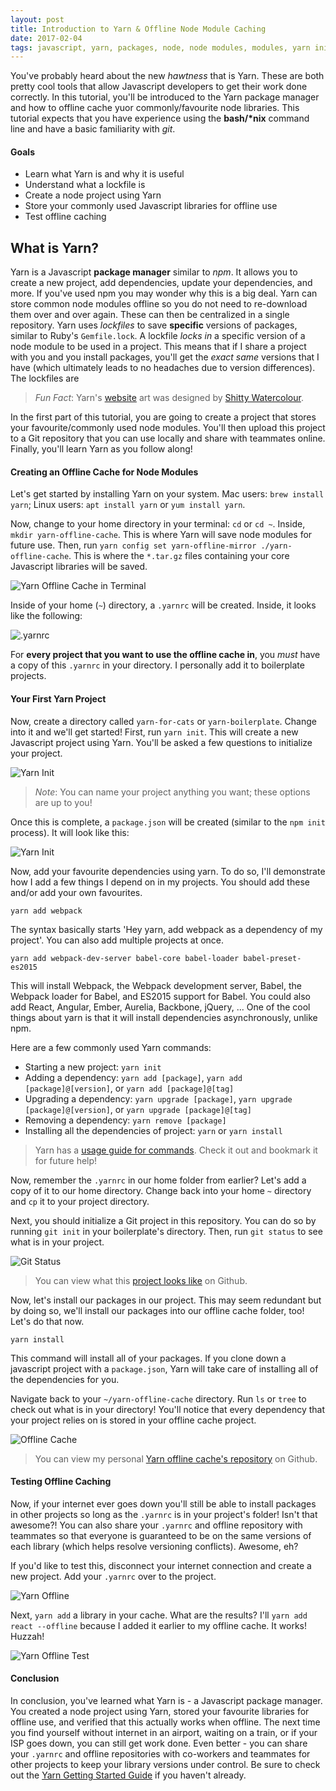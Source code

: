 ```yaml
---
layout: post
title: Introduction to Yarn & Offline Node Module Caching
date: 2017-02-04
tags: javascript, yarn, packages, node, node modules, modules, yarn init, yarn install, yarn add, yarn offline, offline modules, what is yarn, yarn tutorial, yarn intro, yarn add
---
```


You've probably heard about the new _hawtness_ that is Yarn. These are both pretty cool tools that allow Javascript developers to get their work done correctly. In this tutorial, you'll be introduced to the Yarn package manager and how to offline cache yuor commonly/favourite node libraries. This tutorial expects that you have experience using the **bash/\*nix** command line and have a basic familiarity with *git*.

#### Goals

* Learn what Yarn is and why it is useful
* Understand what a lockfile is
* Create a node project using Yarn
* Store your commonly used Javascript libraries for offline use
* Test offline caching

## What is Yarn?

Yarn is a Javascript **package manager** similar to _npm_. It allows you to create a new project, add dependencies, update your dependencies, and more. If you've used npm you may wonder why this is a big deal. Yarn can store common node modules offline so you do not need to re-download them over and over again. These can then be centralized in a single repository. Yarn uses _lockfiles_ to save **specific** versions of packages, similar to Ruby's `Gemfile.lock`. A lockfile _locks in_ a specific version of a node module to be used in a project. This means that if I share a project with you and you install packages, you'll get the _exact same_ versions that I have (which ultimately leads to no headaches due to version differences). The lockfiles are

> _Fun Fact_: Yarn's [website](https://yarnpkg.com/) art was designed by [Shitty Watercolour](http://shittywatercolour.com/).

In the first part of this tutorial, you are going to create a project that stores your favourite/commonly used node modules. You'll then upload this project to a Git repository that you can use locally and share with teammates online. Finally, you'll learn Yarn as you follow along!

#### Creating an Offline Cache for Node Modules

Let's get started by installing Yarn on your system. Mac users: `brew install yarn`; Linux users: `apt install yarn` or `yum install yarn`.

Now, change to your home directory in your terminal: `cd` or `cd ~`. Inside, `mkdir yarn-offline-cache`. This is where Yarn will save node modules for future use. Then, run `yarn config set yarn-offline-mirror ./yarn-offline-cache`. This is where the `*.tar.gz` files containing your core Javascript libraries will be saved.

![Yarn Offline Cache in Terminal](img-yarn-offline.png)

Inside of your home (`~`) directory, a `.yarnrc` will be created. Inside, it looks like the following:

![.yarnrc](img-yarn-yarnrc.png)

For **every project that you want to use the offline cache in**, you _must_ have a copy of this `.yarnrc` in your directory. I personally add it to boilerplate projects.

#### Your First Yarn Project

Now, create a directory called `yarn-for-cats` or `yarn-boilerplate`. Change into it and we'll get started! First, run `yarn init`. This will create a new Javascript project using Yarn. You'll be asked a few questions to initialize your project.

![Yarn Init](img-yarn-init.png)

> _Note_: You can name your project anything you want; these options are up to you!

Once this is complete, a `package.json` will be created (similar to the `npm init` process). It will look like this:

![Yarn Init](img-yarn-packagejson.png)

Now, add your favourite dependencies using yarn. To do so, I'll demonstrate how I add a few things I depend on in my projects. You should add these and/or add your own favourites.

`yarn add webpack`

The syntax basically starts 'Hey yarn, add webpack as a dependency of my project'. You can also add multiple projects at once.

`yarn add webpack-dev-server babel-core babel-loader babel-preset-es2015`

This will install Webpack, the Webpack development server, Babel, the Webpack loader for Babel, and ES2015 support for Babel. You could also add React, Angular, Ember, Aurelia, Backbone, jQuery, ... One of the cool things about yarn is that it will install dependencies asynchronously, unlike npm.

Here are a few commonly used Yarn commands:

* Starting a new project: `yarn init`
* Adding a dependency: `yarn add [package]`, `yarn add [package]@[version]`, or `yarn add [package]@[tag]`
* Upgrading a dependency: `yarn upgrade [package]`, `yarn upgrade [package]@[version]`, or `yarn upgrade [package]@[tag]`
* Removing a dependency: `yarn remove [package]`
* Installing all the dependencies of project: `yarn` or `yarn install`

> Yarn has a [usage guide for commands](https://yarnpkg.com/docs/usage). Check it out and bookmark it for future help!

Now, remember the `.yarnrc` in our home folder from earlier? Let's add a copy of it to our home directory. Change back into your home `~` directory and `cp` it to your project directory.

Next, you should initialize a Git project in this repository. You can do so by running `git init` in your boilerplate's directory. Then, run `git status` to see what is in your project.

![Git Status](img-yarn-git-init.png)

> You can view what this [project looks like](https://github.com/code-for-coffee/yarn-boilerplate) on Github.

Now, let's install our packages in our project. This may seem redundant but by doing so, we'll install our packages into our offline cache folder, too! Let's do that now.

`yarn install`

This command will install all of your packages. If you clone down a javascript project with a `package.json`, Yarn will take care of installing all of the dependencies for you. 

Navigate back to your `~/yarn-offline-cache` directory. Run `ls` or `tree` to check out what is in your directory! You'll notice that every dependency that your project relies on is stored in your offline cache project. 

![Offline Cache](img-yarn-offline-cache.png)

> You can view my personal [Yarn offline cache's repository](https://github.com/code-for-coffee/yarn-offline-cache) on Github.

#### Testing Offline Caching

Now, if your internet ever goes down you'll still be able to install packages in other projects so long as the `.yarnrc` is in your project's folder! Isn't that awesome?! You can also share your `.yarnrc` and offline repository with teammates so that everyone is guaranteed to be on the same versions of each library (which helps resolve versioning conflicts). Awesome, eh? 

If you'd like to test this, disconnect your internet connection and create a new project. Add your `.yarnrc` over to the project.

![Yarn Offline](img-yarn-offline-init.png)

Next, `yarn add` a library in your cache. What are the results? I'll `yarn add react --offline` because I added it earlier to my offline cache. It works! Huzzah!

![Yarn Offline Test](img-yarn-offline-test.png)

#### Conclusion

In conclusion, you've learned what Yarn is - a Javascript package manager. You created a node project using Yarn, stored your favourite libraries for offline use, and verified that this actually works when offline. The next time you find yourself without internet in an airport, waiting on a train, or if your ISP goes down, you can still get work done. Even better - you can share your `.yarnrc` and offline repositories with co-workers and teammates for other projects to keep your library versions under control. Be sure to check out the [Yarn Getting Started Guide](https://yarnpkg.com/docs/getting-started) if you haven't already. 

